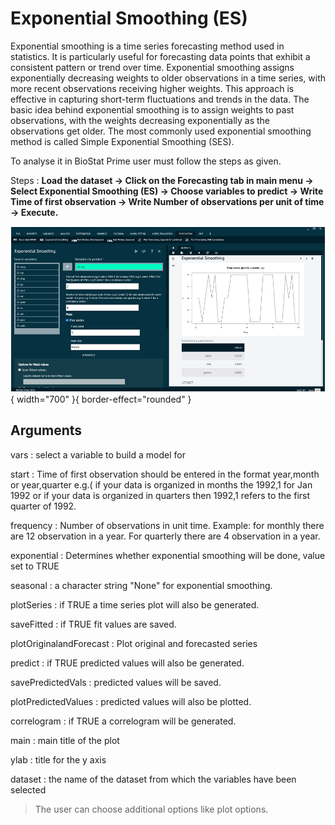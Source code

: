 # Exponential Smoothing (ES)

Exponential smoothing is a time series forecasting method used in statistics. It is particularly useful for forecasting data points that exhibit a consistent pattern or trend over time. Exponential smoothing assigns exponentially decreasing weights to older observations in a time series, with more recent observations receiving higher weights. This approach is effective in capturing short-term fluctuations and trends in the data. The basic idea behind exponential smoothing is to assign weights to past observations, with the weights decreasing exponentially as the observations get older. The most commonly used exponential smoothing method is called Simple Exponential Smoothing (SES).

To analyse it in BioStat Prime user must follow the steps as given.

Steps
: __Load the dataset -> Click on the Forecasting tab in main menu -> Select Exponential Smoothing (ES) -> Choose variables to predict -> Write Time of first observation -> Write Number of observations per unit of time -> Execute.__

![alt text](screenshots/image232.png){ width="700" }{ border-effect="rounded" }

## Arguments

vars
: select a variable to build a model for

start
: Time of first observation should be entered in the format year,month or year,quarter e.g.( if your data is organized in months the 1992,1 for Jan 1992 or if your data is organized in quarters then 1992,1 refers to the first quarter of 1992.

frequency
: Number of observations in unit time. Example: for monthly there are 12 observation in a year. For quarterly there are 4 observation in a year.

exponential
: Determines whether exponential smoothing will be done, value set to TRUE

seasonal
: a character string "None" for exponential smoothing.

plotSeries
: if TRUE a time series plot will also be generated.

saveFitted
: if TRUE fit values are saved.

plotOriginalandForecast
: Plot original and forecasted series

predict
: if TRUE predicted values will also be generated.

savePredictedVals
: predicted values will be saved.

plotPredictedValues
: predicted values will also be plotted.

correlogram
: if TRUE a correlogram will be generated.

main
: main title of the plot

ylab
: title for the y axis

dataset
: the name of the dataset from which the variables have been selected

>The user can choose additional options like plot options.
